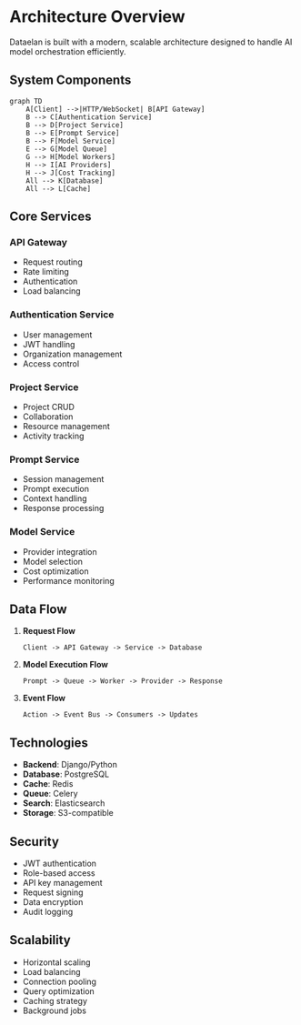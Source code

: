 # Architecture Overview

Dataelan is built with a modern, scalable architecture designed to handle AI model orchestration efficiently.

## System Components

```mermaid
graph TD
    A[Client] -->|HTTP/WebSocket| B[API Gateway]
    B --> C[Authentication Service]
    B --> D[Project Service]
    B --> E[Prompt Service]
    B --> F[Model Service]
    E --> G[Model Queue]
    G --> H[Model Workers]
    H --> I[AI Providers]
    H --> J[Cost Tracking]
    All --> K[Database]
    All --> L[Cache]
```

## Core Services

### API Gateway
- Request routing
- Rate limiting
- Authentication
- Load balancing

### Authentication Service
- User management
- JWT handling
- Organization management
- Access control

### Project Service
- Project CRUD
- Collaboration
- Resource management
- Activity tracking

### Prompt Service
- Session management
- Prompt execution
- Context handling
- Response processing

### Model Service
- Provider integration
- Model selection
- Cost optimization
- Performance monitoring

## Data Flow

1. **Request Flow**
   ```
   Client -> API Gateway -> Service -> Database
   ```

2. **Model Execution Flow**
   ```
   Prompt -> Queue -> Worker -> Provider -> Response
   ```

3. **Event Flow**
   ```
   Action -> Event Bus -> Consumers -> Updates
   ```

## Technologies

- **Backend**: Django/Python
- **Database**: PostgreSQL
- **Cache**: Redis
- **Queue**: Celery
- **Search**: Elasticsearch
- **Storage**: S3-compatible

## Security

- JWT authentication
- Role-based access
- API key management
- Request signing
- Data encryption
- Audit logging

## Scalability

- Horizontal scaling
- Load balancing
- Connection pooling
- Query optimization
- Caching strategy
- Background jobs
